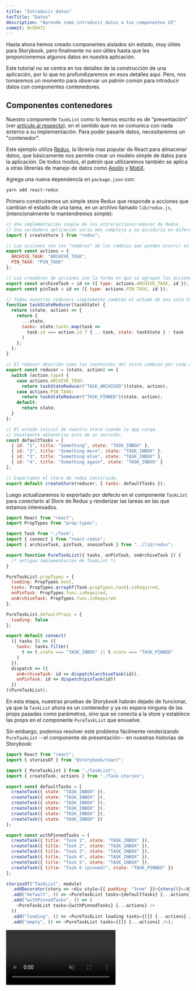 ```yaml
---
title: "Introducir datos"
tocTitle: "Datos"
description: "Aprende como introducir datos a tus componentes UI"
commit: 9c50472
---
```


Hasta ahora hemos creado componentes aislados sin estado, muy útiles para Storybook, pero finalmente no son útiles hasta que les proporcionemos algunos datos en nuestra aplicación.

Este tutorial no se centra en los detalles de la construcción de una aplicación, por lo que no profundizaremos en esos detalles aquí. Pero, nos tomaremos un momento para observar un patrón común para introducir datos con componentes contenedores.

## Componentes contenedores

Nuestro componente `TaskList` como lo hemos escrito es de “presentación” (ver [artículo al respecto](https://medium.com/@dan_abramov/smart-and-dumb-components-7ca2f9a7c7d0)), en el sentido que no se comunica con nada externo a su implementación. Para poder pasarle datos, necesitaremos un "contenedor".

Este ejemplo utiliza [Redux](https://redux.js.org/), la librería mas popular de React para almacenar datos, que básicamente nos permite crear un modelo simple de datos para la aplicación. De todos modos, el patrón que utilizaremos también se aplica a otras librerías de manejo de datos como [Apollo](https://www.apollographql.com/client/) y [MobX](https://mobx.js.org/).

Agrega una nueva dependencia en `package.json` con:

```bash
yarn add react-redux
```

Primero construiremos un simple store Redux que responde a acciones que cambian el estado de una tarea, en un archivo llamado `lib/redux.js`, (intencionalmente lo mantendremos simple):

```javascript
// Una implementación simple de los store/actions/reducer de Redux.
// Una verdadera aplicación sería más compleja y se dividiría en diferentes archivos.
import { createStore } from "redux";

// Las acciones son los "nombres" de los cambios que pueden ocurrir en el store.
export const actions = {
  ARCHIVE_TASK: "ARCHIVE_TASK",
  PIN_TASK: "PIN_TASK"
};

// Los creadores de acciones son la forma en que se agrupan las acciones con los datos necesarios para ejecutarlas.
export const archiveTask = id => ({ type: actions.ARCHIVE_TASK, id });
export const pinTask = id => ({ type: actions.PIN_TASK, id });

// Todos nuestros reducers simplemente cambian el estado de una sola tarea.
function taskStateReducer(taskState) {
  return (state, action) => {
    return {
      ...state,
      tasks: state.tasks.map(task =>
        task.id === action.id ? { ...task, state: taskState } : task
      )
    };
  };
}

// El reducer describe como los contenidos del store cambian por cada acción.
export const reducer = (state, action) => {
  switch (action.type) {
    case actions.ARCHIVE_TASK:
      return taskStateReducer("TASK_ARCHIVED")(state, action);
    case actions.PIN_TASK:
      return taskStateReducer("TASK_PINNED")(state, action);
    default:
      return state;
  }
};

// El estado inicial de nuestro store cuando la app carga.
// Usualmente obtendrías esto de un servidor.
const defaultTasks = [
  { id: "1", title: "Something", state: "TASK_INBOX" },
  { id: "2", title: "Something more", state: "TASK_INBOX" },
  { id: "3", title: "Something else", state: "TASK_INBOX" },
  { id: "4", title: "Something again", state: "TASK_INBOX" }
];

// Exportamos el store de redux construido.
export default createStore(reducer, { tasks: defaultTasks });
```

Luego actualizaremos lo exportado por defecto en el componente `TaskList` para conectarlo al Store de Redux y renderizar las tareas en las que estamos interesados.

```javascript
import React from "react";
import PropTypes from "prop-types";

import Task from "./Task";
import { connect } from "react-redux";
import { archiveTask, pinTask, snoozeTask } from "../lib/redux";

export function PureTaskList({ tasks, onPinTask, onArchiveTask }) {
  /* antigua implementación de TaskList */
}

PureTaskList.propTypes = {
  loading: PropTypes.bool,
  tasks: PropTypes.arrayOf(Task.propTypes.task).isRequired,
  onPinTask: PropTypes.func.isRequired,
  onArchiveTask: PropTypes.func.isRequired
};

PureTaskList.defaultProps = {
  loading: false
};

export default connect(
  ({ tasks }) => ({
    tasks: tasks.filter(
      t => t.state === "TASK_INBOX" || t.state === "TASK_PINNED"
    )
  }),
  dispatch => ({
    onArchiveTask: id => dispatch(archiveTask(id)),
    onPinTask: id => dispatch(pinTask(id))
  })
)(PureTaskList);
```

En esta etapa, nuestras pruebas de Storybook habrán dejado de funcionar, ya que la `TaskList` ahora es un contenedor y ya no espera ninguna de las props pasadas como parámetros, sino que se conecta a la store y establece las props en el componente `PureTaskList` que envuelve.

Sin embargo, podemos resolver este problema fácilmente renderizando `PureTaskList` --el componente de presentación-- en nuestras historias de Storybook:

```javascript
import React from "react";
import { storiesOf } from "@storybook/react";

import { PureTaskList } from "./TaskList";
import { createTask, actions } from "./Task.stories";

export const defaultTasks = [
  createTask({ state: "TASK_INBOX" }),
  createTask({ state: "TASK_INBOX" }),
  createTask({ state: "TASK_INBOX" }),
  createTask({ state: "TASK_INBOX" }),
  createTask({ state: "TASK_INBOX" }),
  createTask({ state: "TASK_INBOX" })
];

export const withPinnedTasks = [
  createTask({ title: "Task 1", state: "TASK_INBOX" }),
  createTask({ title: "Task 2", state: "TASK_INBOX" }),
  createTask({ title: "Task 3", state: "TASK_INBOX" }),
  createTask({ title: "Task 4", state: "TASK_INBOX" }),
  createTask({ title: "Task 5", state: "TASK_INBOX" }),
  createTask({ title: "Task 6 (pinned)", state: "TASK_PINNED" })
];

storiesOf("TaskList", module)
  .addDecorator(story => <div style={{ padding: "3rem" }}>{story()}</div>)
  .add("default", () => <PureTaskList tasks={defaultTasks} {...actions} />)
  .add("withPinnedTasks", () => (
    <PureTaskList tasks={withPinnedTasks} {...actions} />
  ))
  .add("loading", () => <PureTaskList loading tasks={[]} {...actions} />)
  .add("empty", () => <PureTaskList tasks={[]} {...actions} />);
```

<video autoPlay muted playsInline loop>
  <source
    src="/finished-tasklist-states.mp4"
    type="video/mp4"
  />
</video>

